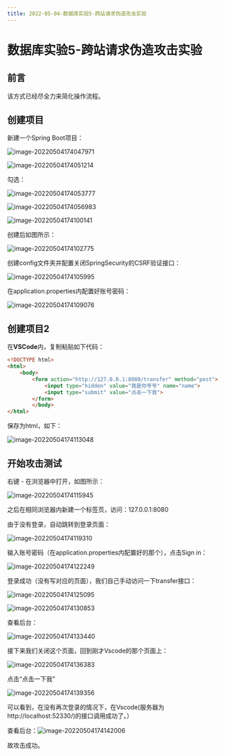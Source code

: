 ```yaml
---
title: 2022-05-04-数据库实验5-跨站请求伪造攻击实验
---
```



# 数据库实验5-跨站请求伪造攻击实验

## 前言

该方式已经尽全力来简化操作流程。

## 创建项目

新建一个Spring Boot项目：

![image-20220504174047971](../../src/assets/img/image-20220504174047971.png)

![image-20220504174051214](../../src/assets/img/image-20220504174051214.png)

勾选：

![image-20220504174053777](../../src/assets/img/image-20220504174053777.png)

![image-20220504174056983](../../src/assets/img/image-20220504174056983.png)

![image-20220504174100141](../../src/assets/img/image-20220504174100141.png)

创建后如图所示：

![image-20220504174102775](../../src/assets/img/image-20220504174102775.png)

创建config文件夹并配置关闭SpringSecurity的CSRF验证接口：

![image-20220504174105995](../../src/assets/img/image-20220504174105995.png)

在application.properties内配置好账号密码：

![image-20220504174109076](../../src/assets/img/image-20220504174109076.png)

## 创建项目2

在**VSCode**内，复制粘贴如下代码：

```html
<!DOCTYPE html>
<html>
    <body>
        <form action="http://127.0.0.1:8080/transfer" method="post">
            <input type="hidden" value="我是你爷爷" name="name">
            <input type="submit" value="点击一下我">
        </form>
        </body>
</html>
```

保存为html，如下：

![image-20220504174113048](../../src/assets/img/image-20220504174113048.png)

## 开始攻击测试

右键 - 在浏览器中打开，如图所示：

![image-20220504174115945](../../src/assets/img/image-20220504174115945.png)

之后在相同浏览器内新建一个标签页，访问：127.0.0.1:8080

由于没有登录，自动跳转到登录页面：

![image-20220504174119310](../../src/assets/img/image-20220504174119310.png)

输入账号密码（在application.properties内配置好的那个），点击Sign in：

![image-20220504174122249](../../src/assets/img/image-20220504174122249.png)

登录成功（没有写对应的页面），我们自己手动访问一下transfer接口：

![image-20220504174125095](../../src/assets/img/image-20220504174125095.png)

![image-20220504174130853](../../src/assets/img/image-20220504174130853.png)

查看后台：

![image-20220504174133440](../../src/assets/img/image-20220504174133440.png)

接下来我们关闭这个页面，回到刚才Vscode的那个页面上：

![image-20220504174136383](../../src/assets/img/image-20220504174136383.png)

点击“点击一下我”

![image-20220504174139356](../../src/assets/img/image-20220504174139356.png)

可以看到，在没有再次登录的情况下，在Vscode(服务器为http://localhost:52330/)的接口调用成功了。）

查看后台：![image-20220504174142006](../../src/assets/img/image-20220504174142006.png)

故攻击成功。

